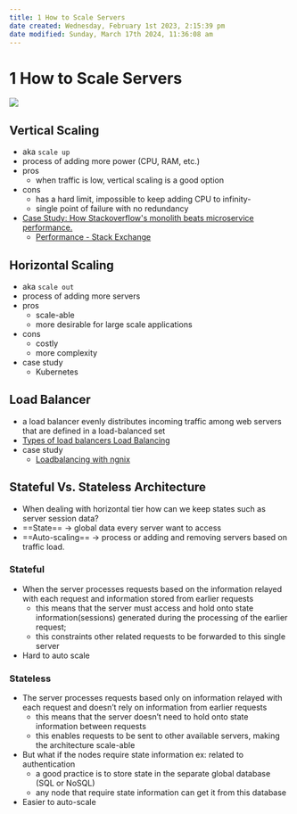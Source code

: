 ```yaml
---
title: 1 How to Scale Servers
date created: Wednesday, February 1st 2023, 2:15:39 pm
date modified: Sunday, March 17th 2024, 11:36:08 am
---
```


# 1 How to Scale Servers

![](https://web.archive.org/web/20230622131909if_/https://www.cloudzero.com/hubfs/blog/horizontal-vs-vertical-scaling.webp)

## Vertical Scaling

- aka `scale up`
- process of adding more power (CPU, RAM, etc.)
- pros
	- when traffic is low, vertical scaling is a good option
- cons
	- has a hard limit, impossible to keep adding CPU to infinity-
	- single point of failure with no redundancy
- [Case Study: How Stackoverflow's monolith beats microservice performance.](https://www.linkedin.com/pulse/case-study-how-stackoverflows-monolith-beats-navjot-bansal/)
	- [Performance - Stack Exchange](https://stackexchange.com/performance)

## Horizontal Scaling

- aka `scale out`
- process of adding more servers
- pros
	- scale-able
	- more desirable for large scale applications
- cons
	- costly
	- more complexity
- case study
	- Kubernetes

## Load Balancer

- a load balancer evenly distributes incoming traffic among web servers that are defined in a load-balanced set
- [Types of load balancers Load Balancing](0%20TERMINOLOGIES.md#Load%20Balancing)
- case study
	- [Loadbalancing with ngnix](https://medium.com/@philosophyotaku/using-nginx-as-load-balancer-with-node-js-express-63b39948f737?source=homepage_reading_list---two_column_layout_sidebar------1----------------------------)

## Stateful Vs. Stateless Architecture

- When dealing with horizontal tier how can we keep states such as server session data?
- ==State== -> global data every server want to access
- ==Auto-scaling== -> process or adding and removing servers based on traffic load.

### Stateful

- When the server processes requests based on the information relayed with each request and information stored from earlier requests
	- this means that the server must access and hold onto state information(sessions) generated during the processing of the earlier request;
	- this constraints other related requests to be forwarded to this single server
- Hard to auto scale

### Stateless

- The server processes requests based only on information relayed with each request and doesn’t rely on information from earlier requests
	- this means that the server doesn’t need to hold onto state information between requests
	- this enables requests to be sent to other available servers, making the architecture scale-able
- But what if the nodes require state information ex: related to authentication
	- a good practice is to store state in the separate global database (SQL or NoSQL)
	- any node that require state information can get it from this database
- Easier to auto-scale
